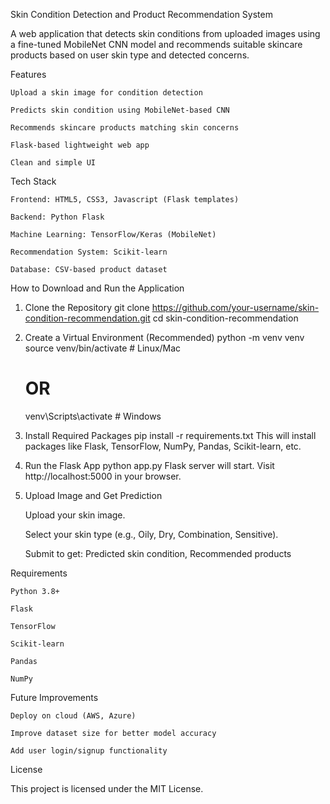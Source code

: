 Skin Condition Detection and Product Recommendation System

A web application that detects skin conditions from uploaded images using a fine-tuned MobileNet CNN model and recommends suitable skincare products based on user skin type and detected concerns.

Features

    Upload a skin image for condition detection

    Predicts skin condition using MobileNet-based CNN

    Recommends skincare products matching skin concerns

    Flask-based lightweight web app

    Clean and simple UI


Tech Stack

    Frontend: HTML5, CSS3, Javascript (Flask templates)

    Backend: Python Flask

    Machine Learning: TensorFlow/Keras (MobileNet)

    Recommendation System: Scikit-learn

    Database: CSV-based product dataset


How to Download and Run the Application
1. Clone the Repository
   git clone https://github.com/your-username/skin-condition-recommendation.git
   cd skin-condition-recommendation
2. Create a Virtual Environment (Recommended)
   python -m venv venv
   source venv/bin/activate        # Linux/Mac
   # OR
   venv\Scripts\activate           # Windows
3. Install Required Packages
   pip install -r requirements.txt
   This will install packages like Flask, TensorFlow, NumPy, Pandas, Scikit-learn, etc.
4. Run the Flask App
   python app.py
   Flask server will start.
Visit http://localhost:5000 in your browser.

5. Upload Image and Get Prediction

    Upload your skin image.

    Select your skin type (e.g., Oily, Dry, Combination, Sensitive).

    Submit to get: Predicted skin condition, Recommended products

Requirements

    Python 3.8+

    Flask

    TensorFlow

    Scikit-learn

    Pandas

    NumPy

Future Improvements

    Deploy on cloud (AWS, Azure)

    Improve dataset size for better model accuracy

    Add user login/signup functionality


License

This project is licensed under the MIT License.

